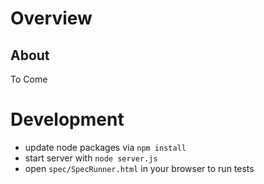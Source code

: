 Overview
========

About
-----
To Come

Development
===========
- update node packages via `npm install`
- start server with `node server.js`
- open `spec/SpecRunner.html` in your browser to run tests